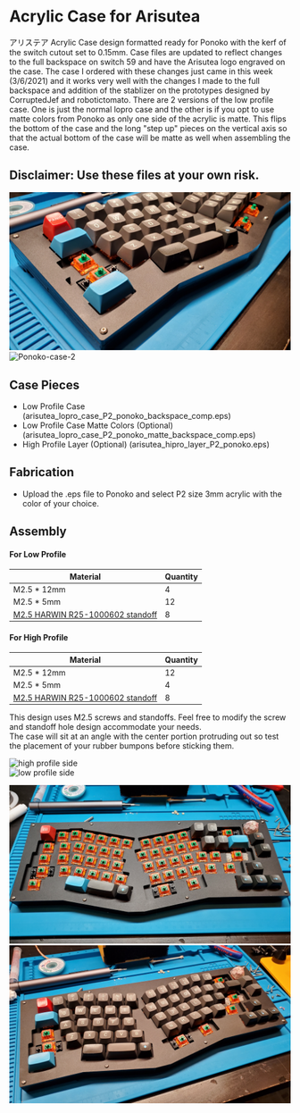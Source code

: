 # Acrylic Case for Arisutea
アリステア Acrylic Case design formatted ready for Ponoko with the kerf of the switch cutout set to 0.15mm. Case files are updated to reflect changes to the full backspace on switch 59 and have the Arisutea logo engraved on the case. The case I ordered with these changes just came in this week (3/6/2021) and it works very well with the changes I made to the full backspace and addition of the stablizer on the prototypes designed by CorruptedJef and robotictomato. There are 2 versions of the low profile case. One is just the normal lopro case and the other is if you opt to use matte colors from Ponoko as only one side of the acrylic is matte. This flips the bottom of the case and the long "step up" pieces on the vertical axis so that the actual bottom of the case will be matte as well when assembling the case. 

## Disclaimer: Use these files at your own risk. 

![Ponoko-case-1](https://raw.githubusercontent.com/mattyams/arisutea-pcb/master/graphics/20210306_195202.jpg)
![Ponoko-case-2](https://raw.githubusercontent.com/mattyams/arisutea-pcb/master/graphics/20210306_195211.jpg)

## Case Pieces

- Low Profile Case (arisutea_lopro_case_P2_ponoko_backspace_comp.eps)
- Low Profile Case Matte Colors (Optional) (arisutea_lopro_case_P2_ponoko_matte_backspace_comp.eps)
- High Profile Layer (Optional) (arisutea_hipro_layer_P2_ponoko.eps)

## Fabrication

- Upload the .eps file to Ponoko and select P2 size 3mm acrylic with the color of your choice.

## Assembly

#### For Low Profile

Material | Quantity
------------ | -------------
M2.5 * 12mm | 4
M2.5 * 5mm | 12
[M2.5 HARWIN R25-1000602 standoff](https://www.harwin.com/products/R25-1000602/) | 8

#### For High Profile

Material | Quantity
------------ | -------------
M2.5 * 12mm | 12
M2.5 * 5mm | 4
[M2.5 HARWIN R25-1000602 standoff](https://www.harwin.com/products/R25-1000602/) | 8

This design uses M2.5 screws and standoffs. Feel free to modify the screw and standoff hole design accommodate your needs.  
The case will sit at an angle with the center portion protruding out so test the placement of your rubber bumpons before sticking them.

![high profile side](https://i.imgur.com/knt518E.jpg)  
![low profile side](https://i.redd.it/4z154mz8dbl21.jpg)

![Ponoko-case-3](https://raw.githubusercontent.com/mattyams/arisutea-pcb/master/graphics/20210306_192729.jpg)
![Ponoko-case-4](https://raw.githubusercontent.com/mattyams/arisutea-pcb/master/graphics/20210306_195154.jpg)
